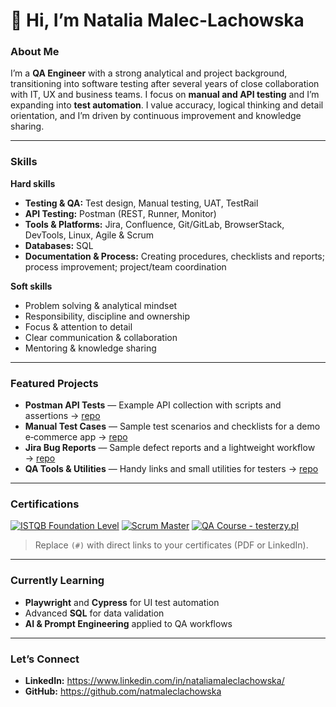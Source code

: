 # 👋 Hi, I’m Natalia Malec-Lachowska

### About Me
I’m a **QA Engineer** with a strong analytical and project background, transitioning into software testing after several years of close collaboration with IT, UX and business teams. I focus on **manual and API testing** and I’m expanding into **test automation**. I value accuracy, logical thinking and detail orientation, and I’m driven by continuous improvement and knowledge sharing.

---

### Skills

**Hard skills**
- **Testing & QA:** Test design, Manual testing, UAT, TestRail
- **API Testing:** Postman (REST, Runner, Monitor)
- **Tools & Platforms:** Jira, Confluence, Git/GitLab, BrowserStack, DevTools, Linux, Agile & Scrum
- **Databases:** SQL 
- **Documentation & Process:** Creating procedures, checklists and reports; process improvement; project/team coordination

**Soft skills**
- Problem solving & analytical mindset
- Responsibility, discipline and ownership
- Focus & attention to detail
- Clear communication & collaboration
- Mentoring & knowledge sharing

---

### Featured Projects
- **Postman API Tests** — Example API collection with scripts and assertions → [repo](https://github.com/natmaleclachowska/postman-api-tests)
- **Manual Test Cases** — Sample test scenarios and checklists for a demo e‑commerce app → [repo](https://github.com/natmaleclachowska/manual-test-cases)
- **Jira Bug Reports** — Sample defect reports and a lightweight workflow → [repo](https://github.com/natmaleclachowska/jira-bug-reports)
- **QA Tools & Utilities** — Handy links and small utilities for testers → [repo](https://github.com/natmaleclachowska/qa-tools)

---

### Certifications
[![ISTQB Foundation Level](https://img.shields.io/badge/ISTQB-Foundation%20Level-blue)](#)
[![Scrum Master](https://img.shields.io/badge/Scrum-Master-green)](#)
[![QA Course - testerzy.pl](https://img.shields.io/badge/Course-Testerzy.pl-orange)](#)

> Replace `(#)` with direct links to your certificates (PDF or LinkedIn).

---

### Currently Learning
- **Playwright** and **Cypress** for UI test automation
- Advanced **SQL** for data validation
- **AI & Prompt Engineering** applied to QA workflows

---

### Let’s Connect
- **LinkedIn:** https://www.linkedin.com/in/nataliamaleclachowska/
- **GitHub:**  https://github.com/natmaleclachowska
